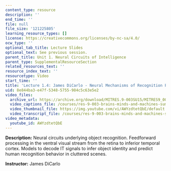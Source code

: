 ```yaml
---
content_type: resource
description: ''
end_time: ''
file: null
file_size: '121225805'
learning_resource_types: []
license: https://creativecommons.org/licenses/by-nc-sa/4.0/
ocw_type: ''
optional_tab_title: Lecture Slides
optional_text: See previous session.
parent_title: Unit 1. Neural Circuits of Intelligence
parent_type: SupplementalResourceSection
related_resources_text: ''
resource_index_text: ''
resourcetype: Video
start_time: ''
title: 'Lecture 1.4: James DiCarlo - Neural Mechanisms of Recognition Part 2'
uid: 8e844ba3-e47f-5348-5755-984c5c63e5e2
video_files:
  archive_url: https://archive.org/download/MITRES.9-003SU15/MITRES9_003SU15_Lecture_1-4_300k.mp4
  video_captions_file: /courses/res-9-003-brains-minds-and-machines-summer-course-summer-2015/2edeb43350cf5d1d98ddbbba5f4e8d38_2304725.vtt
  video_thumbnail_file: https://img.youtube.com/vi/AWYzdtetQbE/default.jpg
  video_transcript_file: /courses/res-9-003-brains-minds-and-machines-summer-course-summer-2015/e4aaed472fa727ebc6ade9168ff6d60e_2304725.pdf
video_metadata:
  youtube_id: AWYzdtetQbE
---
```


**Description:** Neural circuits underlying object recognition. Feedforward processing in the ventral visual stream from the retina to inferior temporal cortex. Models to decode IT signals to infer object identity and predict human recognition behavior in cluttered scenes.

**Instructor:** James DiCarlo

